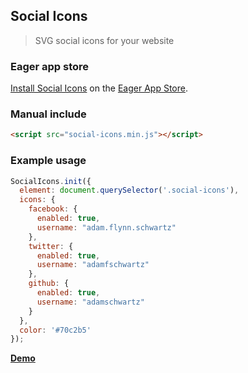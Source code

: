 ## Social Icons
> SVG social icons for your website

### Eager app store
[Install Social Icons](https://eager.io/app/social-icons/install) on the [Eager App Store](http://eager.io).


### Manual include
```HTML
<script src="social-icons.min.js"></script>
```

### Example usage

```javascript
SocialIcons.init({
  element: document.querySelector('.social-icons'),
  icons: {
    facebook: {
      enabled: true,
      username: "adam.flynn.schwartz"
    },
    twitter: {
      enabled: true,
      username: "adamfschwartz"
    },
    github: {
      enabled: true,
      username: "adamschwartz"
    }
  },
  color: '#70c2b5'
});
```

__[Demo](https://rawgit.com/EagerIO/SocialIcons/master/example.html)__

